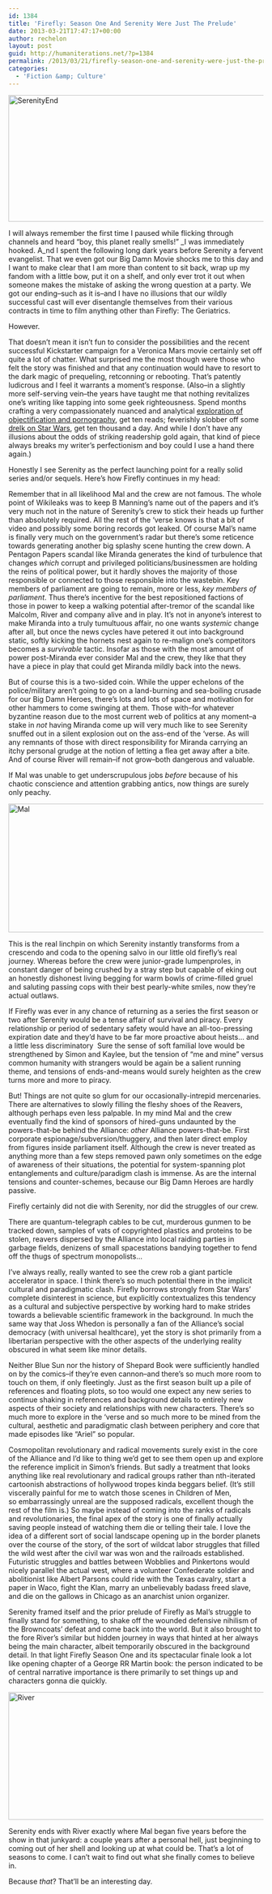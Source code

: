 ```yaml
---
id: 1384
title: 'Firefly: Season One And Serenity Were Just The Prelude'
date: 2013-03-21T17:47:17+00:00
author: rechelon
layout: post
guid: http://humaniterations.net/?p=1384
permalink: /2013/03/21/firefly-season-one-and-serenity-were-just-the-prelude/
categories:
  - 'Fiction &amp; Culture'
---
```

[<img alt="SerenityEnd" src="http://93.95.228.20/wp-content/uploads/2013/03/serenityend.png" width="600" height="250" />](http://93.95.228.20/wp-content/uploads/2013/03/serenityend.png)

I will always remember the first time I paused while flicking through channels and heard &#8220;boy, this planet really smells!&#8221; _I was immediately hooked. A_nd I spent the following long dark years before Serenity a fervent evangelist. That we even got our Big Damn Movie shocks me to this day and I want to make clear that I am more than content to sit back, wrap up my fandom with a little bow, put it on a shelf, and only ever trot it out when someone makes the mistake of asking the wrong question at a party. We got our ending&#8211;such as it is&#8211;and I have no illusions that our wildly successful cast will ever disentangle themselves from their various contracts in time to film anything other than Firefly: The Geriatrics.

However.

That doesn&#8217;t mean it isn&#8217;t fun to consider the possibilities and the recent successful Kickstarter campaign for a Veronica Mars movie certainly set off quite a lot of chatter. What surprised me the most though were those who felt the story was finished and that any continuation would have to resort to the dark magic of prequeling, retconning or rebooting. That&#8217;s patently ludicrous and I feel it warrants a moment&#8217;s response. (Also&#8211;in a slightly more self-serving vein&#8211;the years have taught me that nothing revitalizes one&#8217;s writing like tapping into some geek righteousness. Spend months crafting a very compassionately nuanced and analytical [exploration of objectification and pornography](http://humaniterations.net/2012/01/26/objectification-pornography/), get ten reads; feverishly slobber off some [drelk on Star Wars](http://humaniterations.net/2011/09/19/how-star-wars-should-have-ended-reflections-on-taste-the-expanded-universe-radical-politics/), get ten thousand a day. And while I don&#8217;t have any illusions about the odds of striking readership gold again, that kind of piece always breaks my writer&#8217;s perfectionism and boy could I use a hand there again.)

Honestly I see Serenity as the perfect launching point for a really solid series and/or sequels. Here&#8217;s how Firefly continues in my head:

Remember that in all likelihood Mal and the crew are not famous. The whole point of Wikileaks was to keep B Manning&#8217;s name out of the papers and it&#8217;s very much not in the nature of Serenity&#8217;s crew to stick their heads up further than absolutely required. All the rest of the &#8216;verse knows is that a bit of video and possibly some boring records got leaked. Of course Mal&#8217;s name is finally very much on the government&#8217;s radar but there&#8217;s some reticence towards generating another big splashy scene hunting the crew down. A Pentagon Papers scandal like Miranda generates the kind of turbulence that changes _which_ corrupt and privileged politicians/businessmen are holding the reins of political power, but it hardly shoves the majority of those responsible or connected to those responsible into the wastebin. Key members of parliament are going to remain, more or less, _key members of parliament_. Thus there&#8217;s incentive for the best repositioned factions of those in power to keep a walking potential after-tremor of the scandal like Malcolm, River and company alive and in play. It&#8217;s not in anyone&#8217;s interest to make Miranda into a truly tumultuous affair, no one wants _systemic_ change after all, but once the news cycles have petered it out into background static, softly kicking the hornets nest again to re-malign one&#8217;s competitors becomes a _survivable_ tactic. Insofar as those with the most amount of power post-Miranda ever consider Mal and the crew, they like that they have a piece in play that could get Miranda mildly back into the news.

But of course this is a two-sided coin. While the upper echelons of the police/military aren&#8217;t going to go on a land-burning and sea-boiling crusade for our Big Damn Heroes, there&#8217;s lots and lots of space and motivation for other hammers to come swinging at them. Those with&#8211;for whatever byzantine reason due to the most current web of politics at any moment&#8211;a stake in _not_ having Miranda come up will very much like to see Serenity snuffed out in a silent explosion out on the ass-end of the &#8216;verse. As will any remnants of those with direct responsibility for Miranda carrying an itchy personal grudge at the notion of letting a flea get away after a bite. And of course River will remain&#8211;if not grow&#8211;both dangerous and valuable.

If Mal was unable to get underscrupulous jobs _before_ because of his chaotic conscience and attention grabbing antics, now things are surely only peachy.

[<img alt="Mal" src="http://93.95.228.20/wp-content/uploads/2013/03/mal.png" width="600" height="254" />](http://93.95.228.20/wp-content/uploads/2013/03/mal.png)

This is the real linchpin on which Serenity instantly transforms from a crescendo and coda to the opening salvo in our little old firefly&#8217;s real journey. Whereas before the crew were junior-grade lumpenproles, in constant danger of being crushed by a stray step but capable of eking out an honestly dishonest living begging for warm bowls of crime-filled gruel and saluting passing cops with their best pearly-white smiles, now they&#8217;re actual outlaws.

If Firefly was ever in any chance of returning as a series the first season or two after Serenity would be a tense affair of survival and piracy. Every relationship or period of sedentary safety would have an all-too-pressing expiration date and they&#8217;d have to be far more proactive about heists&#8230; and a little less discriminatory  Sure the sense of soft familial love would be strengthened by Simon and Kaylee, but the tension of &#8220;me and mine&#8221; versus common humanity with strangers would be again be a salient running theme, and tensions of ends-and-means would surely heighten as the crew turns more and more to piracy.

But! Things are not quite so glum for our occasionally-intrepid mercenaries. There are alternatives to slowly filling the fleshy shoes of the Reavers, although perhaps even less palpable. In my mind Mal and the crew eventually find the kind of sponsors of hired-guns undaunted by the powers-that-be behind the Alliance: _other_ Alliance powers-that-be. First corporate espionage/subversion/thuggery, and then later direct employ from figures inside parliament itself. Although the crew is never treated as anything more than a few steps removed pawn only sometimes on the edge of awareness of their situations, the potential for system-spanning plot entanglements and culture/paradigm clash is immense. As are the internal tensions and counter-schemes, because our Big Damn Heroes are hardly passive.

Firefly certainly did not die with Serenity, nor did the struggles of our crew.

There are quantum-telegraph cables to be cut, murderous gunmen to be tracked down, samples of vats of copyrighted plastics and proteins to be stolen, reavers dispersed by the Alliance into local raiding parties in garbage fields, denizens of small spacestations bandying together to fend off the thugs of spectrum monopolists&#8230;

I&#8217;ve always really, really wanted to see the crew rob a giant particle accelerator in space. I think there&#8217;s so much potential there in the implicit cultural and paradigmatic clash. Firefly borrows strongly from Star Wars&#8217; complete disinterest in science, but explicitly contextualizes this tendency as a cultural and subjective perspective by working hard to make strides towards a believable scientific framework in the background. In much the same way that Joss Whedon is personally a fan of the Alliance&#8217;s social democracy (with universal healthcare), yet the story is shot primarily from a libertarian perspective with the other aspects of the underlying reality obscured in what seem like minor details.

Neither Blue Sun nor the history of Shepard Book were sufficiently handled on by the comics&#8211;if they&#8217;re even cannon&#8211;and there&#8217;s so much more room to touch on them, if only fleetingly. Just as the first season built up a pile of references and floating plots, so too would one expect any new series to continue shaking in references and background details to entirely new aspects of their society and relationships with new characters. There&#8217;s so much more to explore in the &#8216;verse and so much more to be mined from the cultural, aesthetic and paradigmatic clash between periphery and core that made episodes like &#8220;Ariel&#8221; so popular.

Cosmopolitan revolutionary and radical movements surely exist in the core of the Alliance and I&#8217;d like to thing we&#8217;d get to see them open up and explore the reference implicit in Simon&#8217;s friends. But sadly a treatment that looks anything like real revolutionary and radical groups rather than nth-iterated cartoonish abstractions of hollywood tropes kinda beggars belief. (It&#8217;s still viscerally painful for me to watch those scenes in Children of Men, so embarrassingly unreal are the supposed radicals, excellent though the rest of the film is.) So maybe instead of coming into the ranks of radicals and revolutionaries, the final apex of the story is one of finally actually saving people instead of watching them die or telling their tale. I love the idea of a different sort of social landscape opening up in the border planets over the course of the story, of the sort of wildcat labor struggles that filled the wild west after the civil war was won and the railroads established. Futuristic struggles and battles between Wobblies and Pinkertons would nicely parallel the actual west, where a volunteer Confederate soldier and abolitionist like Albert Parsons could ride with the Texas cavalry, start a paper in Waco, fight the Klan, marry an unbelievably badass freed slave, and die on the gallows in Chicago as an anarchist union organizer.

Serenity framed itself and the prior prelude of Firefly as Mal&#8217;s struggle to finally stand for something, to shake off the wounded defensive nihilism of the Browncoats&#8217; defeat and come back into the world. But it also brought to the fore River&#8217;s similar but hidden journey in ways that hinted at her always being the main character, albeit temporarily obscured in the background detail. In that light Firefly Season One and its spectacular finale look a lot like opening chapter of a George RR Martin book: the person indicated to be of central narrative importance is there primarily to set things up and characters gonna die quickly.

[<img alt="River" src="http://93.95.228.20/wp-content/uploads/2013/03/river.png" width="600" height="252" />](http://93.95.228.20/wp-content/uploads/2013/03/river.png)

Serenity ends with River exactly where Mal began five years before the show in that junkyard: a couple years after a personal hell, just beginning to coming out of her shell and looking up at what could be. That&#8217;s a lot of seasons to come. I can&#8217;t wait to find out what she finally comes to believe in.

Because _that_? That&#8217;ll be an interesting day.